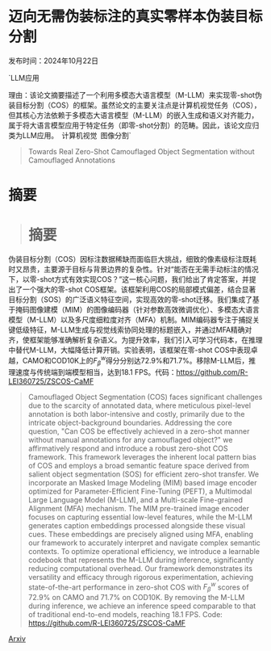 # 迈向无需伪装标注的真实零样本伪装目标分割

发布时间：2024年10月22日

`LLM应用

理由：该论文摘要描述了一个利用多模态大语言模型（M-LLM）来实现零-shot伪装目标分割（COS）的框架。虽然论文的主要关注点是计算机视觉任务（COS），但其核心方法依赖于多模态大语言模型（M-LLM）的嵌入生成和语义对齐能力，属于将大语言模型应用于特定任务（即零-shot分割）的范畴。因此，该论文应归类为LLM应用。` `计算机视觉` `图像分割`

> Towards Real Zero-Shot Camouflaged Object Segmentation without Camouflaged Annotations

# 摘要

> # 摘要
伪装目标分割（COS）因标注数据稀缺而面临巨大挑战，细致的像素级标注既耗时又昂贵，主要源于目标与背景边界的复杂性。针对“能否在无需手动标注的情况下，以零-shot方式有效实现COS？”这一核心问题，我们给出了肯定答案，并提出了一个强大的零-shot COS框架。该框架利用COS的局部模式偏差，结合显著目标分割（SOS）的广泛语义特征空间，实现高效的零-shot迁移。我们集成了基于掩码图像建模（MIM）的图像编码器（针对参数高效微调优化）、多模态大语言模型（M-LLM）以及多尺度细粒度对齐（MFA）机制。MIM编码器专注于捕捉关键低级特征，M-LLM生成与视觉线索协同处理的标题嵌入，并通过MFA精确对齐，使框架能够准确解析复杂语义。为提升效率，我们引入可学习代码本，在推理中替代M-LLM，大幅降低计算开销。实验表明，该框架在零-shot COS中表现卓越，CAMO和COD10K上的$F_β^w$得分分别达72.9%和71.7%。移除M-LLM后，推理速度与传统端到端模型相当，达到18.1 FPS。代码：https://github.com/R-LEI360725/ZSCOS-CaMF

> Camouflaged Object Segmentation (COS) faces significant challenges due to the scarcity of annotated data, where meticulous pixel-level annotation is both labor-intensive and costly, primarily due to the intricate object-background boundaries. Addressing the core question, "Can COS be effectively achieved in a zero-shot manner without manual annotations for any camouflaged object?" we affirmatively respond and introduce a robust zero-shot COS framework. This framework leverages the inherent local pattern bias of COS and employs a broad semantic feature space derived from salient object segmentation (SOS) for efficient zero-shot transfer. We incorporate an Masked Image Modeling (MIM) based image encoder optimized for Parameter-Efficient Fine-Tuning (PEFT), a Multimodal Large Language Model (M-LLM), and a Multi-scale Fine-grained Alignment (MFA) mechanism. The MIM pre-trained image encoder focuses on capturing essential low-level features, while the M-LLM generates caption embeddings processed alongside these visual cues. These embeddings are precisely aligned using MFA, enabling our framework to accurately interpret and navigate complex semantic contexts. To optimize operational efficiency, we introduce a learnable codebook that represents the M-LLM during inference, significantly reducing computational overhead. Our framework demonstrates its versatility and efficacy through rigorous experimentation, achieving state-of-the-art performance in zero-shot COS with $F_β^w$ scores of 72.9\% on CAMO and 71.7\% on COD10K. By removing the M-LLM during inference, we achieve an inference speed comparable to that of traditional end-to-end models, reaching 18.1 FPS. Code: https://github.com/R-LEI360725/ZSCOS-CaMF

[Arxiv](https://arxiv.org/abs/2410.16953)